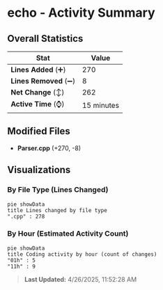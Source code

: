 # echo - Activity Summary 

## Overall Statistics

| Stat                   | Value                                                             |
| ---------------------- | ----------------------------------------------------------------- |
| **Lines Added** (➕)   | 270                                          |
| **Lines Removed** (➖) | 8                                        |
| **Net Change** (↕)    | 262                |
| **Active Time** (⌚)   | 15 minutes |


## Modified Files
- **Parser.cpp** (+270, -8)

## Visualizations

### By File Type (Lines Changed)

```mermaid
pie showData
title Lines changed by file type
".cpp" : 278
```

### By Hour (Estimated Activity Count)

```mermaid
pie showData
title Coding activity by hour (count of changes)
"01h" : 5
"11h" : 9
```


> **Last Updated:** 4/26/2025, 11:52:28 AM